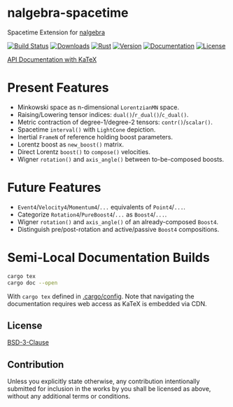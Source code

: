 # nalgebra-spacetime

Spacetime Extension for [nalgebra]

[nalgebra]: https://nalgebra.org

[![Build Status][]](https://travis-ci.org/qu1x/nalgebra-spacetime)
[![Downloads][]](https://crates.io/crates/nalgebra-spacetime)
[![Rust][]](https://www.rust-lang.org)
[![Version][]](https://crates.io/crates/nalgebra-spacetime)
[![Documentation][]](https://docs.rs/nalgebra-spacetime)
[![License][]](https://opensource.org/licenses/BSD-3-Clause)

[Build Status]: https://travis-ci.org/qu1x/nalgebra-spacetime.svg
[Downloads]: https://img.shields.io/crates/d/nalgebra-spacetime.svg
[Rust]: https://img.shields.io/badge/rust-stable-brightgreen.svg
[Version]: https://img.shields.io/crates/v/nalgebra-spacetime.svg
[Documentation]: https://docs.rs/nalgebra-spacetime/badge.svg
[License]: https://img.shields.io/crates/l/nalgebra-spacetime.svg

[API Documentation with KaTeX](https://docs.rs/nalgebra-spacetime)

# Present Features

  * Minkowski space as n-dimensional `LorentzianMN` space.
  * Raising/Lowering tensor indices: `dual()`/`r_dual()`/`c_dual()`.
  * Metric contraction of degree-1/degree-2 tensors: `contr()`/`scalar()`.
  * Spacetime `interval()` with `LightCone` depiction.
  * Inertial `FrameN` of reference holding boost parameters.
  * Lorentz boost as `new_boost()` matrix.
  * Direct Lorentz `boost()` to `compose()` velocities.
  * Wigner `rotation()` and `axis_angle()` between to-be-composed boosts.

# Future Features

  * `Event4`/`Velocity4`/`Momentum4`/`...` equivalents of `Point4`/`...`.
  * Categorize `Rotation4`/`PureBoost4`/`...` as `Boost4`/`...`.
  * Wigner `rotation()` and `axis_angle()` of an already-composed `Boost4`.
  * Distinguish pre/post-rotation and active/passive `Boost4` compositions.

# Semi-Local Documentation Builds

```sh
cargo tex
cargo doc --open
```

With `cargo tex` defined in [.cargo/config](.cargo/config). Note that navigating
the documentation requires web access as KaTeX is embedded via CDN.

## License

[BSD-3-Clause](LICENSE.md)

## Contribution

Unless you explicitly state otherwise, any contribution intentionally submitted
for inclusion in the works by you shall be licensed as above, without any
additional terms or conditions.
